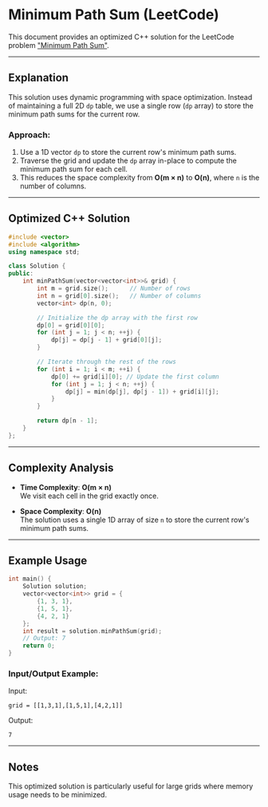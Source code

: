 
# Minimum Path Sum (LeetCode)

This document provides an optimized C++ solution for the LeetCode problem ["Minimum Path Sum"](https://leetcode.com/problems/minimum-path-sum/description/).

---

## Explanation

This solution uses dynamic programming with space optimization. Instead of maintaining a full 2D `dp` table, we use a single row (`dp` array) to store the minimum path sums for the current row.

### Approach:
1. Use a 1D vector `dp` to store the current row's minimum path sums.
2. Traverse the grid and update the `dp` array in-place to compute the minimum path sum for each cell.
3. This reduces the space complexity from **O(m × n)** to **O(n)**, where `n` is the number of columns.

---

## Optimized C++ Solution

```cpp
#include <vector>
#include <algorithm>
using namespace std;

class Solution {
public:
    int minPathSum(vector<vector<int>>& grid) {
        int m = grid.size();      // Number of rows
        int n = grid[0].size();   // Number of columns
        vector<int> dp(n, 0);

        // Initialize the dp array with the first row
        dp[0] = grid[0][0];
        for (int j = 1; j < n; ++j) {
            dp[j] = dp[j - 1] + grid[0][j];
        }

        // Iterate through the rest of the rows
        for (int i = 1; i < m; ++i) {
            dp[0] += grid[i][0]; // Update the first column
            for (int j = 1; j < n; ++j) {
                dp[j] = min(dp[j], dp[j - 1]) + grid[i][j];
            }
        }

        return dp[n - 1];
    }
};
```

---

## Complexity Analysis

- **Time Complexity**: **O(m × n)**  
  We visit each cell in the grid exactly once.

- **Space Complexity**: **O(n)**  
  The solution uses a single 1D array of size `n` to store the current row's minimum path sums.

---

## Example Usage

```cpp
int main() {
    Solution solution;
    vector<vector<int>> grid = {
        {1, 3, 1},
        {1, 5, 1},
        {4, 2, 1}
    };
    int result = solution.minPathSum(grid);
    // Output: 7
    return 0;
}
```

### Input/Output Example:
Input:
```text
grid = [[1,3,1],[1,5,1],[4,2,1]]
```

Output:
```text
7
```

---

## Notes
This optimized solution is particularly useful for large grids where memory usage needs to be minimized.

